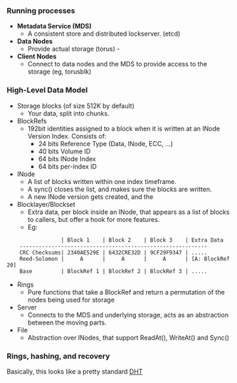 ### Running processes

* **Metadata Service (MDS)**
  * A consistent store and distributed lockserver. (etcd)
* **Data Nodes**
  * Provide actual storage (torus)                       -
* **Client Nodes**
  * Connect to data nodes and the MDS to provide access to the storage (eg, torusblk) 

### High-Level Data Model

* Storage blocks (of size 512K by default) 
  * Your data, split into chunks.
* BlockRefs 
  * 192bit identities assigned to a block when it is written at an INode Version Index. Consists of:
    * 24 bits Reference Type (Data, INode, ECC, ...)
    * 40 bits Volume ID
    * 64 bits INode Index
    * 64 bits per-index ID
* INode
  * A list of blocks written within one index timeframe. 
  * A sync() closes the list, and makes sure the blocks are written. 
  * A new INode version gets created, and the  
* Blocklayer/Blockset
  * Extra data, per block inside an INode, that appears as a list of blocks to callers, but offer a hook for more features.
  * Eg:
```
                 | Block 1    | Block 2    | Block 3    | Extra Data
    -----------------------------------------------------------
    CRC Checksums| 2340AE529E | 6432CRE32D | 9CF29F9347 | .....
    Reed-Solomon |     A      |     A      |     A      | [A: BlockRef 20]
    Base         | BlockRef 1 | BlockRef 2 | BlockRef 3 | .....
```
* Rings
  * Pure functions that take a BlockRef and return a permutation of the nodes being used for storage 
* Server
  * Connects to the MDS and underlying storage, acts as an abstraction between the moving parts. 
* File
  * Abstraction over INodes, that support ReadAt(), WriteAt() and Sync()

### Rings, hashing, and recovery

Basically, this looks like a pretty standard [DHT](https://en.wikipedia.org/wiki/Distributed_hash_table)
